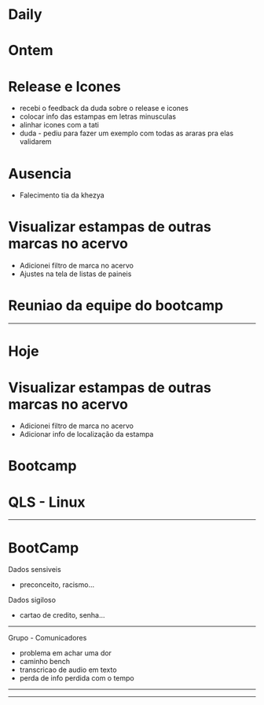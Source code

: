 # Daily

# Ontem

# Release e Icones
- recebi o feedback da duda sobre o release e icones
- colocar info das estampas em letras minusculas
- alinhar icones com a tati
- duda - pediu para fazer um exemplo com todas as araras pra elas validarem

# Ausencia
- Falecimento tia da khezya

# Visualizar estampas de outras marcas no acervo
- Adicionei filtro de marca no acervo
- Ajustes na tela de listas de paineis

# Reuniao da equipe do bootcamp

---

# Hoje

# Visualizar estampas de outras marcas no acervo
- Adicionei filtro de marca no acervo
- Adicionar info de localização da estampa


# Bootcamp
# QLS - Linux



---

# BootCamp

Dados sensiveis
- preconceito, racismo...

Dados sigiloso
- cartao de credito, senha...

---

Grupo - Comunicadores
- problema em achar uma dor
- caminho bench
- transcricao de audio em texto
- perda de info perdida com o tempo

---






---

